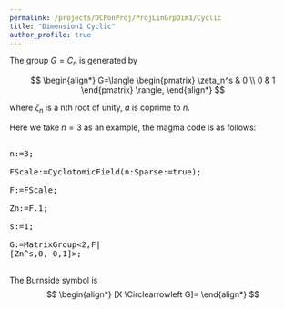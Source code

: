 ```yaml
---
permalink: /projects/DCPonProj/ProjLinGrpDim1/Cyclic
title: "Dimension1 Cyclic"
author_profile: true
---
```


The group $G=C_n$ is generated by

$$
\begin{align*}
G=\langle
\begin{pmatrix}
\zeta_n^s & 0 \\
0 & 1
\end{pmatrix}
\rangle,
\end{align*}
$$

where $\zeta_n$ is a nth root of unity, $a$ is coprime to $n$.

Here we take $n=3$ as an example, the magma code is as follows:
<pre>

n:=3;

FScale:=CyclotomicField(n:Sparse:=true);

F:=FScale;

Zn:=F.1;

s:=1;

G:=MatrixGroup<2,F|
[Zn^s,0, 0,1]>;

</pre>

The Burnside symbol is
$$
\begin{align*}
[X \Circlearrowleft G]=
\end{align*}
$$